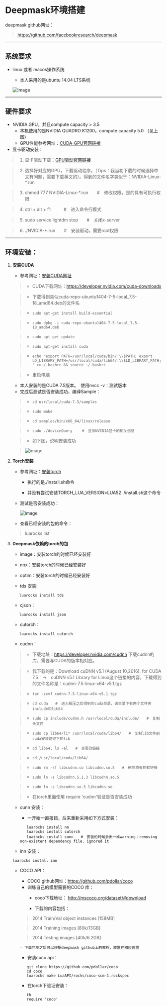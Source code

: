 # Deepmask环境搭建
deepmask github网址：
>https://github.com/facebookresearch/deepmask

---

## 系统要求
- linux 或者 macos操作系统
  - 本人采用的是ubuntu 14.04 LTS系统
  
   ![image](https://github.com/lingchenmsot/OpenObjectRecognition/blob/master/DeepMask/Markdown_images/OS_GPU.png?raw=true)

---

## 硬件要求
+ NVIDIA GPU，并且compute capacity > 3.5
   - 本机使用的是NVIDIA QUADRO K1200，compute capacity 5.0 （见上图）
   - GPU性能参考网址：[CUDA-GPU官网链接](https://developer.nvidia.com/cuda-gpus)
+ 显卡驱动安装：

>1. 显卡驱动下载：[GPU驱动官网链接](http://www.nvidia.com.tw/Download/index.aspx?lang=cn)

>2. 选择好对应的GPU，下载驱动程序。（Tips：我当初下载的时候选择中文有问题，需要下载英文的）。得到的文件名字类似于：NVIDIA-Linux-*.run

>3. chmod 777 NVIDIA-Linux-*.run　　#　修改权限，是的具有可执行权限

>4. ctrl + alt + f1　　　#　进入命令行模式

>5. sudo service lightdm stop　　#　关闭x-server

>6. ./NVIDIA-*.run　　#　安装驱动，需要root权限

---

## 环境安装：
1. **安装CUDA**
   - 参考网址：[安装CUDA网址](https://github.com/facebook/fbcunn/blob/master/INSTALL.md)

   > - CUDA下载网址：https://developer.nvidia.com/cuda-downloads  

   > - 下载得到类似cuda-repo-ubuntu1404-7-5-local_7.5-18_amd64.deb的文件名

   > - ``` sudo apt-get install build-essential ```

   > - ``` sudo dpkg -i cuda-repo-ubuntu1404-7-5-local_7.5-18_amd64.deb ```

   > - ``` sudo apt-get update ```

   > - ``` sudo apt-get install cuda ```

   > - ``` echo "export PATH=/usr/local/cuda/bin/:\\$PATH; export LD_LIBRARY_PATH=/usr/local/cuda/lib64/:\\$LD_LIBRARY_PATH; " >>~/.bashrc && source ~/.bashrc ```

   > - 重启电脑

   - 本人安装的是CUDA 7.5版本。　使用nvcc -v：测试版本
   - 完成后测试是否安装成功，编译Sample：

   > - ``` cd usr/local/cuda-7.5/samples ```

   > - ``` sudo make ```

   > - ``` cd samples/bin/x86_64/linux/release ```

   > - ``` sudo ./deviceQuery 　　#　显示NVIDIA显卡的相关信息 ```

   > - 如下图，说明安装成功

   > ![image](https://github.com/lingchenmsot/OpenObjectRecognition/blob/master/DeepMask/Markdown_images/deviceQuery.png?raw=true)

2. **Torch安装**
   - 参考网址：[安装torch](http://torch.ch/docs/getting-started.html#_)
      - 执行的是./install.sh命令
      
      - 并没有尝试安装TORCH_LUA_VERSION=LUA52 ./install.sh这个命令
      
   - 测试是否安装成功：
   
      ![image](https://github.com/lingchenmsot/OpenObjectRecognition/blob/master/DeepMask/Markdown_images/th.png?raw=true)
    
   - 查看已经安装的包的命令：
   > luarocks list

3. **Deepmask依赖的torch的包**
   - image：安装torch的时候已经安装好

   - nnx：安装torch的时候已经安装好

   - optim：安装torch的时候已经安装好

   - tds 安装:
   ```
      luarocks install tds
   ```
   - cjson：
   ```
      luarocks install json
   ```
   - cutorch：
   ```
      luarocks install cutorch
   ```
   - cudnn：
   
   > - 下载地址：https://developer.nvidia.com/cudnn 下载cudnn的库，需要与CUDA的版本相对应。
   
   > - 我下载的是：Download cuDNN v5.1 (August 10,2016), for CUDA 7.5　->　cuDNN v5.1 Library for Linux这个链接的内容，下载得到的文件名称是：cudnn-7.5-linux-x64-v5.1.tgz
   
   > - ``` tar -zxvf cudnn-7.5-linux-x64-v5.1.tgz ```
   
   > - ``` cd cuda　　#　进入解压之后得到的cuda目录，该目录下有两个文件夹include和lib64 ```
   
   > - ``` sudo cp include/cudnn.h /usr/local/cuda/include/　　#　复制头文件 ```
   
   > - ``` sudo cp lib64/li* /usr/local/cuda/lib64/　　#　复制lib文件到cuda安装路径下的lib ```
   
   > - ``` cd lib64; ls -al　　#　查看软链接 ```
   
   > - ``` cd /usr/local/cuda/lib64/ ```
   
   > - ``` sudo rm -rf libcudnn.so libcudnn.so.5　　#　删除原有的软链接 ```
   
   > - ``` sudo ln -s libcudnn.5.1.3 libcudnn.so.5 ```
   
   > - ``` sudo ln -s libcudnn.so.5 libcudnn.so ```
   
   > - 在torch里面使用 require 'cudnn'验证是否安装成功
   
   - cunn 安装：

      - 一开始一直报错，后来重新采用如下方式安装：
      ```
         luarocks install nn
         luarocks install cutorch
         luatocks install cunn　　#　安装的时候会出一堆warning：removing non-existent dependency file. ignored it
      ```
   - inn 安装：
   ```
   luarocks install inn
   ```
   - COCO API：
      - COCO github网址：https://github.com/pdollar/coco
      - 训练自己的模型需要的COCO 库：
         - coco下载地址： http://mscoco.org/dataset/#download

         - 下载的内容包括：

      > 2014 Train/Val object instances [158MB]

      > 2014 Training images [80k/13GB]

      > 2014 Testing images [40k/6.2GB]

         - 下载完毕之后可以根据deepmask github上的教程，放置在相应位置

      - 安装coco api：
      ```
         git clone https://github.com/pdollar/coco
         cd coco
         luarocks make LuaAPI/rocks/coco-scm-1.rockspec
      ```
      - 在torch下验证安装：
      ```
         th
         require 'coco'
      ```
